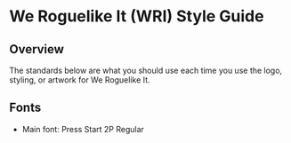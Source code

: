 # We Roguelike It (WRI) Style Guide

## Overview

The standards below are what you should use each time you use the logo, styling, or artwork for We Roguelike It.

## Fonts

- Main font: Press Start 2P Regular

